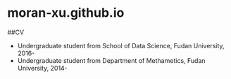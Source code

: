 # moran-xu.github.io
##CV
- Undergraduate student from School of Data Science, Fudan University, 2016-
- Undergraduate student from Department of Methametics, Fudan University, 2014-

